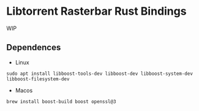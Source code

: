 # Libtorrent Rasterbar Rust Bindings

WIP

## Dependences

- Linux

```
sudo apt install libboost-tools-dev libboost-dev libboost-system-dev libboost-filesystem-dev
```

- Macos

```
brew install boost-build boost openssl@3
```
